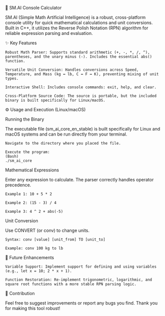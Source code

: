 🚀 SM.AI Console Calculator

SM.AI (Simple Math Artificial Intelligence) is a robust, cross-platform console utility for quick mathematical calculations and unit conversions. Built in C++, it utilizes the Reverse Polish Notation (RPN) algorithm for reliable expression parsing and evaluation.

✨ Key Features

    Robust Math Parser: Supports standard arithmetic (+, -, *, /, ^), parentheses, and the unary minus (-). Includes the essential abs() function.

    Versatile Unit Conversion: Handles conversions across Speed, Temperature, and Mass (kg ↔ lb, C ↔ F ↔ K), preventing mixing of unit types.

    Interactive Shell: Includes console commands: exit, help, and clear.

    Cross-Platform Source Code: The source is portable, but the included binary is built specifically for Linux/macOS.

⚙️ Usage and Execution (Linux/macOS)

Running the Binary

The executable file (sm_ai_core_en_stable) is built specifically for Linux and macOS systems and can be run directly from your terminal.

    Navigate to the directory where you placed the file.

    Execute the program:
    (Bash)
    ./sm_ai_core
    
Mathematical Expressions

Enter any expression to calculate. The parser correctly handles operator precedence.

    Example 1: 10 + 5 * 2

    Example 2: (15 - 3) / 4

    Example 3: 4 ^ 2 + abs(-5)

Unit Conversion

Use CONVERT (or conv) to change units.

    Syntax: conv [value] [unit_from] TO [unit_to]

    Example: conv 100 kg to lb

🔮 Future Enhancements

    Variable Support: Implement support for defining and using variables (e.g., let x = 10; 2 * x + 1).

    Function Restoration: Re-implement trigonometric, logarithmic, and square root functions with a more stable RPN parsing logic.

🤝 Contribution

Feel free to suggest improvements or report any bugs you find. Thank you for making this tool robust!
